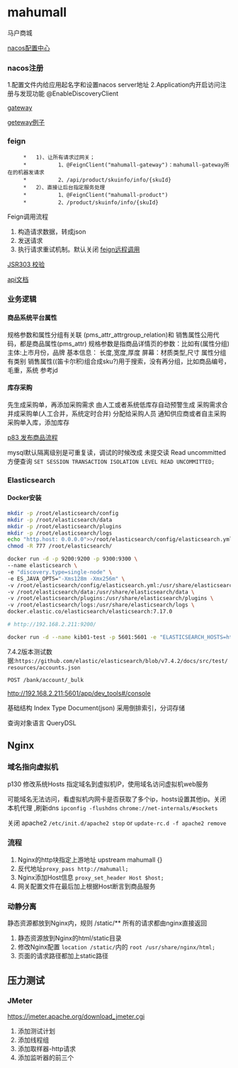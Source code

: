 # mahumall

马户商城


[nacos配置中心](coupon/src/main/java/cn/nicenan/mahumall/coupon/controller/CouponController.java)

### nacos注册

1.配置文件内给应用起名字和设置nacos server地址
2.Application内开启访问注册与发现功能 @EnableDiscoveryClient

[gateway](gateway/src/main/java/cn/nicenan/mahumall/gateway/GatewayApplication.java)

[geteway例子](gateway/src/main/resources/application.yml)

### feign

```text
     *   1)、让所有请求过网关；
     *          1、@FeignClient("mahumall-gateway")：mahumall-gateway所在的机器发请求
     *          2、/api/product/skuinfo/info/{skuId}
     *   2）、直接让后台指定服务处理
     *          1、@FeignClient("mahumall-product")
     *          2、/product/skuinfo/info/{skuId}
```
Feign调用流程
1. 构造请求数据，转成json
2. 发送请求
3. 执行请求重试机制。默认关闭
[feign远程调用](member/src/main/java/cn/nicenan/mahumall/member/feign/CouponFeignService.java)

[JSR303 校验](product/src/main/java/cn/nicenan/mahumall/product/entity/BrandEntity.java)

[api文档](https://easydoc.net/s/78237135/ZUqEdvA4/hKJTcbfd)

### 业务逻辑

#### 商品系统平台属性

规格参数和属性分组有关联 (pms_attr_attrgroup_relation)和 销售属性公用代码，都是商品属性(pms_attr)
规格参数是指商品详情页的参数：比如有(属性分组) 主体:上市月份，品牌 基本信息： 长度,宽度,厚度 屏幕：材质类型,尺寸
属性分组有类别
销售属性((笛卡尔积)组合成sku?)用于搜索，没有再分组，比如商品编号，毛重，系统
参考jd

#### 库存采购

先生成采购单，再添加采购需求
由人工或者系统低库存自动预警生成
采购需求合并成采购单(人工合并，系统定时合并)
分配给采购人员
通知供应商或者自主采购
采购单入库，添加库存

[p83 发布商品流程](https://www.bilibili.com/video/BV1np4y1C7Yf?p=83&spm_id_from=pageDriver) 

mysql默认隔离级别是可重复读，调试的时候改成 未提交读 Read uncommitted 方便查询
`SET SESSION TRANSACTION ISOLATION LEVEL READ UNCOMMITTED;`

### Elasticsearch

#### Docker安装

```bash
mkdir -p /root/elasticsearch/config
mkdir -p /root/elasticsearch/data
mkdir -p /root/elasticsearch/plugins
mkdir -p /root/elasticsearch/logs
echo "http.host: 0.0.0.0">>/root/elasticsearch/config/elasticsearch.yml
chmod -R 777 /root/elasticsearch/

docker run -d -p 9200:9200 -p 9300:9300 \
--name elasticsearch \
-e "discovery.type=single-node" \
-e ES_JAVA_OPTS="-Xms128m -Xmx256m" \
-v /root/elasticsearch/config/elasticsearch.yml:/usr/share/elasticsearch/config/elasticsearch.yml \
-v /root/elasticsearch/data:/usr/share/elasticsearch/data \
-v /root/elasticsearch/plugins:/usr/share/elasticsearch/plugins \
-v /root/elasticsearch/logs:/usr/share/elasticsearch/logs \
docker.elastic.co/elasticsearch/elasticsearch:7.17.0

# http://192.168.2.211:9200/

docker run -d --name kib01-test -p 5601:5601 -e "ELASTICSEARCH_HOSTS=http://192.168.2.211:9200" docker.elastic.co/kibana/kibana:7.17.0
```

7.4.2版本测试数据:`https://github.com/elastic/elasticsearch/blob/v7.4.2/docs/src/test/resources/accounts.json`

`POST /bank/account/_bulk`

http://192.168.2.211:5601/app/dev_tools#/console



基础结构 Index Type Document(json)
采用倒排索引，分词存储

查询对象语言 QueryDSL



## Nginx



### 域名指向虚拟机

p130 修改系统Hosts 指定域名到虚拟机IP，使用域名访问虚拟机web服务

可能域名无法访问，看虚拟机内网卡是否获取了多个ip，hosts设置其他ip。关闭本机代理 ,刷新dns `ipconfig -flushdns` `chrome://net-internals/#sockets`

关闭 apache2 `/etc/init.d/apache2 stop` or `update-rc.d -f apache2 remove`

### 流程

1. Nginx的http块指定上游地址 upstream mahumall {}
2. 反代地址`proxy_pass http://mahumall;`
3. Nginx添加Host信息 `proxy_set_header Host $host;`
4. 网关配置文件在最后加上根据Host断言到商品服务



### 动静分离

静态资源都放到Nginx内，规则 /static/** 所有的请求都由nginx直接返回

1. 静态资源放到Nginx的html/static目录
2. 修改Nginx配置 `location /static/`内的 `root /usr/share/nginx/html;`
3. 页面的请求路径都加上static路径

## 压力测试

### JMeter

https://jmeter.apache.org/download_jmeter.cgi

1. 添加测试计划
2. 添加线程组
3. 添加取样器-http请求
4. 添加监听器的前三个

